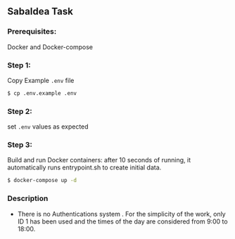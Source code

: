 ## SabaIdea Task

### Prerequisites:
Docker and Docker-compose

### Step 1:
Copy Example `.env` file 
```bash
$ cp .env.example .env
```

### Step 2:
set `.env` values as expected

### Step 3:
 Build and run Docker containers: after 10 seconds of running, it automatically runs entrypoint.sh to create initial data.
```bash
$ docker-compose up -d
```

### Description
- There is no Authentications system  . For the simplicity of the work, only ID 1 has been used and the times of the day are considered from 9:00 to 18:00.

